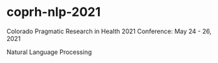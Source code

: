 # coprh-nlp-2021
Colorado Pragmatic Research in Health 2021 Conference: May 24 - 26, 2021

Natural Language Processing

